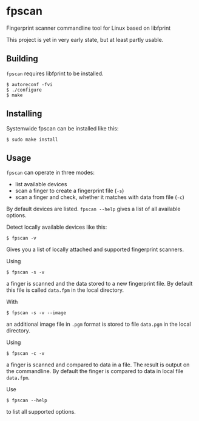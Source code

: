 fpscan
======

Fingerprint scanner commandline tool for Linux based on libfprint

This project is yet in very early state, but at least partly usable.

Building
--------

`fpscan` requires libfprint to be installed.

    $ autoreconf -fvi
    $ ./configure
    $ make

Installing
----------

Systemwide fpscan can be installed like this:

    $ sudo make install

Usage
-----

`fpscan` can operate in three modes:

  - list available devices
  - scan a finger to create a fingerprint file (`-s`)
  - scan a finger and check, whether it matches with data from file (`-c`)

By default devices are listed. `fpscan --help` gives a list of all
available options.

Detect locally available devices like this:

    $ fpscan -v

Gives you a list of locally attached and supported fingerprint scanners.

Using

    $ fpscan -s -v

a finger is scanned and the data stored to a new fingerprint file. By
default this file is called `data.fpm` in the local directory.

With

    $ fpscan -s -v --image

an additional image file in `.pgm` format is stored to file `data.pgm`
in the local directory.

Using

    $ fpscan -c -v

a finger is scanned and compared to data in a file. The result is
output on the commandline. By default the finger is compared to data
in local file `data.fpm`.


Use

    $ fpscan --help

to list all supported options.
